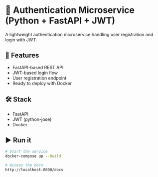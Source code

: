 # 🔐 Authentication Microservice (Python + FastAPI + JWT)

A lightweight authentication microservice handling user registration and login with JWT.

## 🚀 Features
- FastAPI-based REST API
- JWT-based login flow
- User registration endpoint
- Ready to deploy with Docker

## 🛠️ Stack
- FastAPI
- JWT (python-jose)
- Docker

## ▶️ Run it

```bash
# Start the service
docker-compose up --build

# Access the docs
http://localhost:8000/docs
